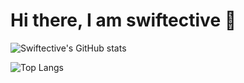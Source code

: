 # Hi there, I am swiftective 👋

![Swiftective's GitHub stats](https://github-readme-stats.vercel.app/api?username=swiftective&theme=github_dark&show_icons=true)

![Top Langs](https://github-readme-stats.vercel.app/api/top-langs/?username=swiftective&langs_count=12&hide_progress=true&theme=github_dark)
